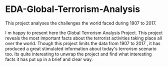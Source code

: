 # EDA-Global-Terrorism-Analysis

This project analyses the challenges the world faced during 1907 to 2017.

I m happy to present here the Global Terrorism Analysis Project. This project reveals the most important facts about the terrorist activities taking place all over the world. Though this project limits the data from 1907 to 2017 , it has produced a great stimulated information about today's terrorism scenario too. Its quite interesting to unwrap the project and find what interesting facts it has put up in a brief and clear way.
